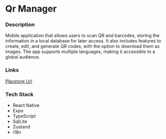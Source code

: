 # Qr Manager

### Description
Mobile application that allows users to scan QR and barcodes, storing the information in a local database for later access. It also includes features to create, edit, and generate QR codes, with the option to download them as images. The app supports multiple languages, making it accessible to a global audience.

### Links
[Playstore Url](https://play.google.com/store/apps/details?id=com.heinseng.qrmanager)

### Tech Stack
* React Native
* Expo
* TypeScript
* SqlLite
* Zustand
* i18n
